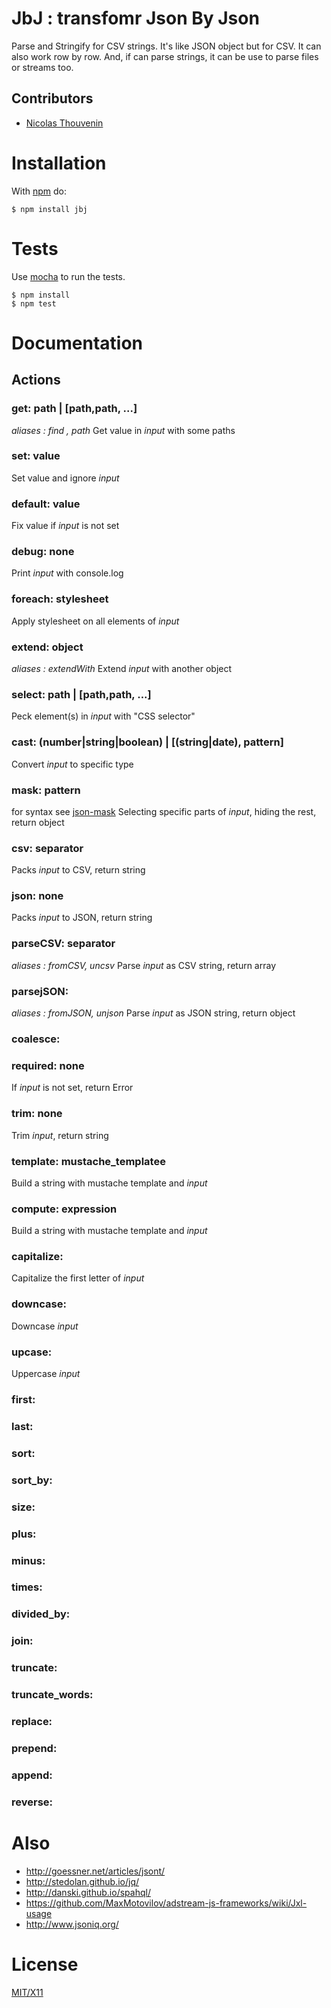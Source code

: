 # JbJ : transfomr Json By Json

Parse and Stringify for CSV strings. It's like JSON object but for CSV. It can also work row by row.
And, if can parse strings, it can be use to parse files or streams too.

## Contributors

  * [Nicolas Thouvenin](https://github.com/touv)

# Installation

With [npm](http://npmjs.org) do:

    $ npm install jbj


# Tests

Use [mocha](https://github.com/visionmedia/mocha) to run the tests.

    $ npm install
    $ npm test

# Documentation

## Actions

### get: path | [path,path, ...]
*aliases : find , path*
Get value in *input* with some paths

### set: value
Set value and ignore *input*

### default: value
Fix value if *input* is not set

### debug: none
Print *input* with console.log

### foreach: stylesheet
Apply stylesheet on all elements of *input*

### extend: object
*aliases : extendWith*
Extend *input* with another object

### select: path | [path,path, ...]
Peck element(s) in *input* with "CSS selector"

### cast: (number|string|boolean) | [(string|date), pattern]
Convert *input* to specific type

### mask: pattern
for syntax see [json-mask](https://github.com/nemtsov/json-mask)
Selecting specific parts of *input*, hiding the rest, return object

### csv: separator
Packs *input* to CSV, return string

### json: none
Packs *input* to JSON, return string

### parseCSV: separator
*aliases : fromCSV, uncsv*
Parse *input* as CSV string, return array

### parsejSON:
*aliases : fromJSON, unjson*
Parse *input* as JSON string, return object

### coalesce:

### required: none
If *input* is not set, return Error

### trim: none
Trim *input*, return string

### template:  mustache_templatee
Build a string with mustache template and *input*

### compute: expression
Build a string with mustache template and *input*

### capitalize:
Capitalize the first letter of *input*

### downcase:
Downcase *input*

### upcase:
Uppercase *input*

### first:
### last:
### sort:
### sort_by:
### size:
### plus:
### minus:
### times:
### divided_by:
### join:
### truncate:
### truncate_words:
### replace:
### prepend:
### append:
### reverse:


# Also

* http://goessner.net/articles/jsont/
* http://stedolan.github.io/jq/
* http://danski.github.io/spahql/
* https://github.com/MaxMotovilov/adstream-js-frameworks/wiki/Jxl-usage
* http://www.jsoniq.org/

# License

[MIT/X11](https://github.com/castorjs/node-jbj/blob/master/LICENSE)


